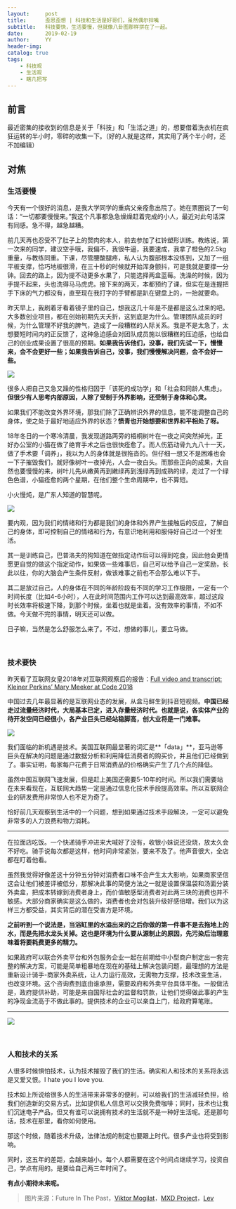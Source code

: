 ```yaml
---
layout:     post
title:      歪思歪想 | 科技和生活是好哥们，虽然偶尔拌嘴
subtitle:   科技要快，生活要慢，但就像八卦图那样拼在了一起。
date:       2019-02-19
author:     YY
header-img: 
catalog: true
tags:
    - 科技观
    - 生活观
    - 瞎几把写
---
```


## 前言

最近密集的接收到的信息是关于「科技」和「生活之道」的，想要借着洗衣机在疯狂运转的半小时，零碎的收集一下。（好的人就是这样，其实用了两个半小时，还不加编辑）

## 对焦

### 生活要慢

今天有一个很好的消息，是我大学同学的重病父亲痊愈出院了。她在票圈说了一句话：“一切都要慢慢来。”我这个凡事都急急燥燥赶着完成的小人，最近对此句话深有同感。急不得，越急越糟。

前几天再也忍受不了肚子上的赘肉的本人，前去参加了杠铃塑形训练。教练说，第一次来的同学，建议空手哦，我偏不，我很牛逼，我要速成，我拿了橙色的2.5kg重量，与教练同重。下课，尽管腰酸腿疼，私人认为腹部根本没练到，又加了一组平板支撑，恰巧地板很滑，在三十秒的时候就开始浑身颤抖，可是我就是要撑一分钟。回去的路上，因为提不动更多水果了，只能选择两盒蓝莓。洗澡的时候，因为手提不起来，头也洗得马马虎虎。接下来的两天，本都预约了课，但实在是连握把手下床的气力都没有，直至现在我打字的手臂都是趴在键盘上的，一抬就要命。

昨天早上，我刷着牙看着镜子里的自己，想我这几十年是不是都是这么过来的吧。大多数创业项目，都在创始初期先天夭折，这到底是为什么。管理团队成员的时候，为什么管理不好我的脾气，造成了一段糟糕的人际关系。我是不是太急了，太想要短时间内的正反馈了，这种急迫感会对团队成员施以很糟糕的压迫感，也给自己的创业成果设置了很高的预期。**如果我告诉他们，没事，我们先试一下，慢慢来，会不会更好一些；如果我告诉自己，没事，我们慢慢解决问题，会不会好一些。**

![](https://ws4.sinaimg.cn/large/006tKfTcgy1g0brgx2ahtj316q0u04qq.jpg)

很多人把自己又急又躁的性格归因于「该死的成功学」和「社会和同龄人焦虑」。**但很少有人思考内部原因，人除了受制于外界影响，还受制于身体和心灵。**

如果我们不能改变外界环境，那我们除了正确辨识外界的信息，能不能调整自己的身体，使之处于最好地适应外界的状态？**愤青也开始想要和世界和平相处了呀。**

18年冬日的一个寒冷清晨，我发现道路两旁的梧桐树叶在一夜之间突然掉光，正好办公室的小猫在做了绝育手术之后也很快痊愈了。而人伤筋动骨九九八十一天，做了手术要「调养」，我以为人的身体就是很拖沓的。但仔细一想又不是困难也会一下子摧毁我们，就好像树叶一夜掉光，人会一夜白头。而那些正向的成果，大自然也要慢慢的来，树叶儿先从嫩黄再到嫩绿再到浅绿再到成熟的绿，走过了一个绿色色谱，小猫痊愈的两个星期，在他们整个生命周期中，也不算短。

小火慢炖，是广东人知道的智慧呢。

![](https://ws4.sinaimg.cn/large/006tKfTcgy1g0brh0h0n7j316i0u0npd.jpg)

要内观，因为我们的情绪和行为都是我们的身体和外界产生接触后的反应，了解自己的身体，即可控制自己的情绪和行为，有意识地利用和服侍好自己过一个好生活。

其一是训练自己，巴普洛夫的狗知道在做指定动作后可以得到吃食，因此他会更情愿更自觉的做这个指定动作，如果做一些难事后，自己可以给予自己一定奖励，长此以往，你的大脑会产生条件反射，做该难事之前也不会那么难以下手。

其二是放过自己，人的身体在不同的年龄阶段有不同的学习工作极限，一定有一个时间长度（比如4-6小时），人在此时间范围内工作可以达到最高效率，超过这段时长效率将极速下降，到那个时候，坐着也就是坐着。没有效率的事情，不如不做。今天做不完的事情，明天还可以做。

日子嘛，当然是怎么舒服怎么来了。不过，想做的事儿，要立马做。

<br/>

### 技术要快

昨天看了互联网女皇2018年对互联网观察后的报告：[Full video and transcript: Kleiner Perkins’ Mary Meeker at Code 2018](https://www.recode.net/2018/5/30/17411618/full-video-transcript-kleiner-perkins-mary-meeker-trends-presentation-slide-deck-code-2018)

中国过去几年最显著的是互联网业态的发展，从盒马鲜生到抖音短视频。**中国已经走过流量经济时代，大局基本已定，进入存量经济时代。也就是说，各实体产业的待开发空间已经很小，各产业巨头已经站稳脚高，创大业将是一门难事。**

![](https://ws4.sinaimg.cn/large/006tKfTcgy1g0brh7lqkkj30y80u0u0x.jpg)

我们面临的新机遇是技术。美国互联网最显著的词汇是**「data」**，亚马逊等巨头在解决的问题是通过数据分析和利用降低消费者的购买价，并且他们已经做到了。事实证明，每家每户花费于日常消费品的价格确实产生了几个点的降低。

虽然中国互联网飞速发展，但是赶上美国还需要5-10年的时间。所以我们需要站在未来看现在，互联网大趋势一定是通过信息化技术手段提高效率。所以互联网企业的研发费用非常惊人也不足为奇了。

恰好前几天观察到生活中的一个问题，想到如果通过技术手段解决，一定可以避免非常多的人力浪费和物力消耗。

-----

在拉面店吃饭。一个快递骑手冲进来大喊好了没有，收银小妹说还没烧，放太久会不好吃。骑手说每次都是这样，他时间非常紧张，要来不及了。他声音很大，全店都在盯着他看。

虽然我觉得好像差这十分钟五分钟对消费者口味不会产生太大影响，如果商家坚信这会让他们被差评被低分，那解决此事的简便方法之一就是设置保温袋和汤面分装外卖盒，把成本转嫁到消费者身上，而价值敏感型消费者对此两三块的消费也并不敏感。大部分商家确实是这么做的，消费者也会对包装升级好感倍增。我们以为这样三方都受益，其实背后的潜在受害方是环境。

**之前听到一个说法是，当浴缸里的水溢出来的之后你做的第一件事不是去拖地上的水，而是先把水龙头关掉。这也是环境为什么要从源制止的原因，先污染后治理意味着将要耗费更多的精力。**

如果政府可以联合外卖平台和外包服务企业一起在前期给中小型商户制定出一套完整的解决方案，可能是简单粗暴地在现在的基础上解决包装问题，最理想的方法是重新设计骑手-商家外卖系统，让人力运行高效，无需物力支撑，技术改变生活，也改变环境。这个咨询费到底由谁承担，需要政府和外卖平台具体平衡。一般做法是，政府提供补助，可能是来自国际社会的监督和罚款，让他们觉得做此事的产生的净现金流高于不做此事的。提供技术的企业可以亲自上门，给政府算笔账。

-----

![](https://ws3.sinaimg.cn/large/006tKfTcgy1g0brjcbgc4j30u00xz4qq.jpg)

<br/>

### 人和技术的关系

人很多时候惧怕技术，认为技术摧毁了我们的生活。确实和人和技术的关系将永远是又爱又恨。I hate you I love you.

技术如上所说给很多人的生活带来非常多的便利，可以给我们的生活减轻负担，给我们创造新的交易方式，比如提供私人信息可以交换免费咖啡；同时，技术也让我们沉迷电子产品，但又有谁可以说拥有技术的生活就不是一种好生活呢。还是那句话，技术在那里，看你如何使用。

那这个时候，随着技术升级，法律法规的制定也要跟上时代。很多产业也将受到影响。

同时，这五年的差距，会越来越小。每个人都需要在这个时间点继续学习，投资自己，学点有用的。是要给自己两三年时间了。

**有点小期待未来呢。**

>图片来源：Future In The Past，[Viktor Mogilat](vk.com/mogilat_ph)，[MXD Project](https://www.behance.net/mxxxd)，[Lev](Pereulkovvk.com/ligveim)

